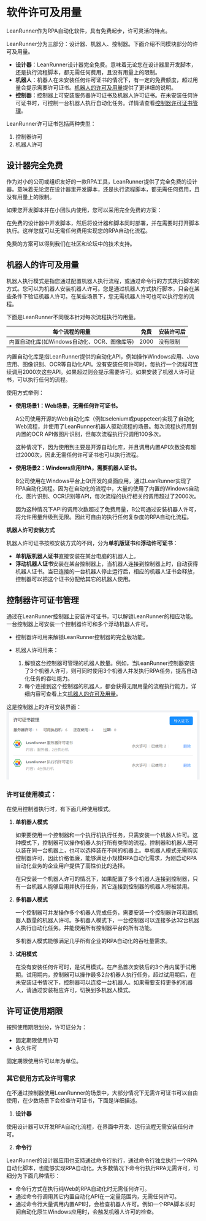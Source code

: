 # 软件许可及用量

LeanRunner作为RPA自动化软件，具有免费起步，许可灵活的特点。

LeanRunner分为三部分：设计器、机器人、控制器。下面介绍不同模块部分的许可及用量。

* **设计器**：LeanRunner设计器完全免费。意味着无论您在设计器里开发脚本，还是执行流程脚本，都无需任何费用，且没有用量上的限制。
* **机器人**：机器人在未安装任何许可证书的情况下，有一定的免费额度，超过用量会提示需要许可证书。[机器人的许可及用量](#robot_license)提供了更详细的说明。
* **控制器**：控制器上可安装服务器许可证书及机器人许可证书。在未安装任何许可证书时，可控制一台机器人执行自动化任务。详情请查看[控制器许可证书管理](#server_license)。

LeanRunner许可证书包括两种类型：
1. 控制器许可
2. 机器人许可

<a id="designer"></a>

## 设计器完全免费

作为对小的公司或组织友好的一款RPA工具，LeanRunner提供了完全免费的设计器。意味着无论您在设计器里开发脚本，还是执行流程脚本，都无需任何费用，且没有用量上的限制。

如果您开发脚本并在小团队内使用，您可以采用完全免费的方案：

在免费的设计器中开发脚本，然后将设计器和脚本同时部署，并在需要时打开脚本执行。这样您就可以无需任何费用实现您的RPA自动化流程。

免费的方案可以得到我们在社区和论坛中的技术支持。


<a id="robot_license"></a>

## 机器人的许可及用量

机器人执行模式是指您通过配置机器人执行流程，或通过命令行的方式执行脚本的方式。您可以为机器人安装机器人许可。您是通过机器人方式执行脚本，只会在某些条件下验证机器人许可。在某些场景下，您无需机器人许可也可以执行您的流程。

下面是LeanRunner不同版本针对每次流程执行的用量。

每个流程的用量  | 免费 | 安装许可后
---|---|---
内置自动化库(如Windows自动化、OCR、图像库等)  |  2000 | 没有限制

内置自动化库是指LeanRunner提供的自动化API，例如操作Windows应用、Java应用、图像识别、OCR等自动化API。没有安装任何许可时，每执行一个流程可连续调用2000次这些API。如果超过则会提示需要许可。如果安装了机器人许可证书，可以执行任何的流程。

使用方式举例：

* **使用场景1：Web场景，无需任何许可证书。**
  
  A公司使用开源的Web自动化库（例如selenium或puppeteer)实现了自动化Web流程，并使用了LeanRunner机器人驱动流程的场景。每次流程执行用到内置的OCR API做图片识别，但每次流程执行只调用100多次。

  这种情况下，因为使用到主要是开源自动化库，并且调用内置API次数没有超过2000次，因此无需任何许可证书也可以执行流程。

* **使用场景2：Windows应用RPA，需要机器人证书。**
  
  B公司使用在Windows平台上Qt开发的桌面应用，通过LeanRunner实现了RPA自动化流程。因为在自动化的流程中，大量的使用了内置的Windows自动化、图片识别、OCR识别等API，每次流程的执行相关的调用超过了2000次。

  因为这种情况下API的调用次数超过了免费用量，B公司通过安装机器人许可，将允许用量升级到无限。因此可自由的执行任何复杂度的RPA自动化流程。

**机器人许可安装方式**

机器人许可证书按照安装方式的不同，分为**单机版证书**和**浮动许可证书**：

* **单机版机器人证书**直接安装在某台电脑的机器人上。
* **浮动机器人证书**安装在某台控制器上，当机器人连接到控制器上时，自动获得机器人证书。当已连接的一台机器人停止运行后，相应的机器人证书会释放，控制器可以把这个证书分配给其它的机器人使用。

<a id="server_license"></a>

## 控制器许可证书管理

通过在LeanRunner控制器上安装许可证书，可以解锁LeanRunner的相应功能。一台控制器上可安装一个控制器许可和多个浮动机器人许可。

* 控制器许可用来解锁LeanRunner控制器的完全版功能。

* 机器人许可用来：
  1. 解锁这台控制器可管理的机器人数量。例如，当LeanRunner控制器安装了3个机器人许可，则可同时使用3个机器人并发执行RPA任务，提高自动化任务的吞吐能力。
  2. 每个连接到这个控制器的机器人，都会获得无限用量的流程执行能力。详细内容可查看上文[机器人的许可及用量](#robot_license)。

这是控制器上的许可安装界面：
![](assets/license_manage.png)

### 许可证使用模式：

在使用控制器执行时，有下面几种使用模式。

1. **单机器人模式**

   如果要使用一个控制器和一个执行机执行任务，只需安装一个机器人许可。这种模式下，控制器可以操作机器人执行所有类型的流程。控制器和机器人既可以装在同一台机器上，也可以选择装在不同的机器上。单机器人模式无需购买控制器许可，因此价格低廉，能够满足小规模RPA自动化需求，为刚启动RPA自动化业务的企业用户提供了高性价比的选择。
   
   在只安装一个机器人许可的情况下，如果配置了多个机器人连接到控制器，只有一台机器人能够启用并执行任务，其它连接到控制器的机器人将被禁用。
   

2. **多机器人模式**

   一个控制器可并发操作多个机器人完成任务，需要安装一个控制器许可和跟机器人数量的机器人许可。多机器人模式下，一台控制器可以连接多达32台机器人执行自动化任务。并能使用所有控制器平台的所有功能。

   多机器人模式能够满足几乎所有企业的RPA自动化的吞吐量需求。

3. **试用模式**

   在没有安装任何许可时，是试用模式。在产品首次安装后的3个月内属于试用期。试用期内，控制器可以操作最多2台机器人执行任务，超过试用期后，在未安装证书情况下，控制器可以连接一台机器人。如果需要支持更多的机器人，请通过安装相应许可，切换到多机器人模式。

## 许可证使用期限

按照使用期限划分，许可证分为：

* 固定期限使用许可
* 永久许可

固定期限使用许可以年为单位。


### 其它使用方式及许可需求

在不通过控制器使用LeanRunner的场景中，大部分情况下无需许可证书可以自由使用，在少数场景下会检查许可证书，下面是详细描述。

1. **设计器**

使用设计器可以开发RPA自动化流程，在界面中开发、运行流程无需安装任何许可。

2. **命令行**

LeanRunner的设计器应用也支持通过命令行执行，通过命令行独立执行一个RPA自动化脚本，也能够实现RPA自动化。大多数情况下命令行执行RPA无需许可，可细分为下面几种情形：

* 命令行方式在执行纯Web的RPA自动化时无需任何许可。
* 通过命令行调用其它内置自动化API在一定量范围内，无需任何许可。
* 通过命令行大量调用内置API时，会检查机器人许可。例如一个RPA脚本长时间自动化原生Windows应用时，会触发机器人许可的检查。
